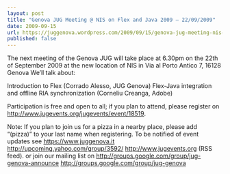 ```yaml
---
layout: post
title: "Genova JUG Meeting @ NIS on Flex and Java 2009 – 22/09/2009"
date: 2009-09-15
url: https://juggenova.wordpress.com/2009/09/15/genova-jug-meeting-nis-on-flex-and-java-2009-22092009/
published: false 
---
```


The next meeting of the Genova JUG will take place at 6.30pm on the 22th of September 2009 at the new location of NIS in Via al Porto Antico 7, 16128 Genova We’ll talk about: 

Introduction to Flex (Corrado Alesso, JUG Genova) Flex-Java integration and offline RIA synchronization (Corneliu Creanga, Adobe) 

Participation is free and open to all; if you plan to attend, please register on http://www.jugevents.org/jugevents/event/18519. 

Note: If you plan to join us for a pizza in a nearby place, please add “(pizza)” to your last name when registering. To be notified of event updates see https://www.juggenova.it http://upcoming.yahoo.com/group/3592/ http://www.jugevents.org (RSS feed). or join our mailing list on http://groups.google.com/group/jug-genova-announce http://groups.google.com/group/jug-genova 

